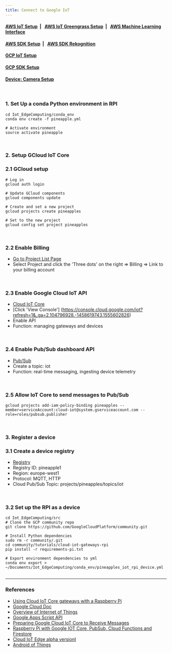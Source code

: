 ```yaml
---
title: Connect to Google IoT
---
```



####  [AWS IoT Setup](https://dujm.github.io/Iot_EdgeComputing/aws_iot)&nbsp;  | &nbsp;   [AWS IoT Greengrass Setup](https://dujm.github.io/Iot_EdgeComputing/aws_iot_greengrass)&nbsp;  | &nbsp;   [AWS Machine Learning Interface](https://dujm.github.io/Iot_EdgeComputing/aws_ml)

#### [AWS SDK Setup](https://dujm.github.io/Iot_EdgeComputing/aws_sdk_cli)&nbsp;  | &nbsp; [AWS SDK Rekognition](https://dujm.github.io/Iot_EdgeComputing/aws_sdk_reko)

#### [GCP IoT Setup](https://dujm.github.io/Iot_EdgeComputing/gcp_iot)

#### [GCP SDK Setup](https://dujm.github.io/Iot_EdgeComputing/gcp_sdk)

#### [Device: Camera Setup](https://dujm.github.io/Iot_EdgeComputing/device_cam)

<br>

### 1. Set Up a conda Python environment in RPI  

```
cd Iot_EdgeComputing/conda_env 
conda env create -f pineapple.yml

# Activate environment
source activate pineapple
```

<br>

### 2. Setup GCloud IoT Core
### 2.1 GCloud setup

```
# Log in 
gcloud auth login

# Update GCloud components
gcloud components update

# Create and set a new project 
gcloud projects create pineapples

# Set to the new project
gcloud config set project pineapples
 ```
 
 <br>
   
### 2.2 Enable Billing
 * [Go to Project List Page](https://console.developers.google.com/cloud-resource-manager?previousPage=%2Fbilling%2Fenable%3Fproject%3Dpines1%26pli%3D1)
 * Select Project and click the 'Three dots' on the right  => Billing => Link to your billing account  
 
 <br>
  
### 2.3 Enable Google Cloud IoT API
  * [Cloud IoT Core](https://cloud.google.com/iot-core/?refresh=1)
  * [Click 'View Console'] (https://console.cloud.google.com/iot?refresh=1&_ga=2.104796928.-1458619743.1555602826)
  * Enable API 
  * Function: managing gateways and devices

<br>
   
### 2.4 Enable Pub/Sub dashboard API
  * [Pub/Sub](https://console.cloud.google.com/cloudpubsub/enableApi?project=pineapples&folder&organizationId)
  * Create a topic: iot 
  * Function: real-time messaging, ingesting device telemetry 
  
 <br>

### 2.5 Allow IoT Core to send messages to Pub/Sub
 ```
 gcloud projects add-iam-policy-binding pineapples --member=serviceAccount:cloud-iot@system.gserviceaccount.com --role=roles/pubsub.publisher
 ```

 <br>
   
### 3. Register a device
### 3.1 Create a device registry
  * [Registry](https://console.cloud.google.com/iot/registries?project=pineapples)
  * Registry ID: pineapple1
  * Region: europe-west1
  * Protocol: MQTT, HTTP
  * Cloud Pub/Sub Topic: projects/pineapples/topics/iot
  
 <br>

### 3.2 Set up the RPI as a device
```
cd Iot_EdgeComputing/src
# Clone the GCP community repo
git clone https://github.com/GoogleCloudPlatform/community.git

# Install Python dependencies
sudo rm -r community/.git
cd community/tutorials/cloud-iot-gateways-rpi
pip install -r requirements-pi.txt 

# Export environment dependencies to yml
conda env export > ~/Documents/Iot_EdgeComputing/conda_env/pineapples_iot_rpi_device.yml


```
---
### References
  * [Using Cloud IoT Core gateways with a Raspberry Pi](https://cloud.google.com/community/tutorials/cloud-iot-gateways-rpi)
  * [Google Cloud Doc](https://cloud.google.com/docs/?refresh=1)
  * [Overview of Internet of Things](https://cloud.google.com/solutions/iot-overview?refresh=1)
  * [Google Apps Script API](https://developers.google.com/apps-script/api/)
  * [Preparing Google Cloud IoT Core to Receive Messages](http://www.opensourcerers.org/connecting-iot-sensor-to-google-cloud-iot-core/)
  * [Raspberry Pi with Google IOT Core, PubSub, Cloud Functions and Firestore](https://my-bigdata-blog.blogspot.com/2019/02/raspberry-pi-with-google-iot-core-functions-firestore-bigquery.html)
  * [Cloud IoT Edge alpha versionI](https://cloud.google.com/iot-edge/)
  * [Android of Things](https://developer.android.com/things/hardware/raspberrypi )
